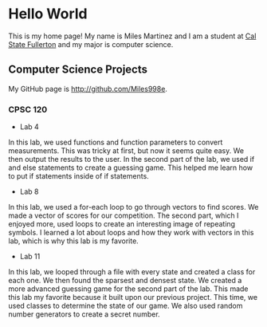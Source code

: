 
# Hello World

This is my home page! My name is Miles Martinez and I am a student at [Cal State Fullerton](http://www.fullerton.edu/) and my major is computer science.

## Computer Science Projects

My GitHub page is http://github.com/Miles998e.

### CPSC 120

* Lab 4

 In this lab, we used functions and function parameters to convert measurements.
 This was tricky at first, but now it seems quite easy. We then output the 
 results to the user. In the second part of the lab, we used if and else 
 statements to create a guessing game. This helped me learn how to put if 
 statements inside of if statements. 

* Lab 8

 In this lab, we used a for-each loop to go through vectors to find scores. We 
 made a vector of scores for our competition. The second part, which I enjoyed 
 more, used loops to create an interesting image of repeating symbols. I 
 learned a lot about loops and how they work with vectors in this lab, which is 
 why this lab is my favorite. 

* Lab 11

 In this lab, we looped through a file with every state and created a class for 
 each one. We then found the sparsest and densest state. We created a more 
 advanced guessing game for the second part of the lab. This made this lab my 
 favorite because it built upon our previous project. This time, we used classes 
 to determine the state of our game. We also used random number generators to 
 create a secret number.